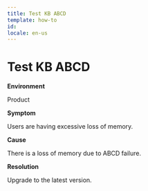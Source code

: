 ```yaml
---
title: Test KB ABCD
template: how-to
id: 
locale: en-us
---
```


# Test KB ABCD

**Environment**

Product

**Symptom**

Users are having excessive loss of memory.

**Cause**

There is a loss of memory due to ABCD failure.


**Resolution**

Upgrade to the latest version.

